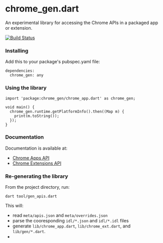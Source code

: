 chrome_gen.dart
==============

An experimental library for accessing the Chrome APIs in a packaged app or
extension.

[![Build Status](https://drone.io/github.com/dart-gde/chrome_gen.dart/status.png)](https://drone.io/github.com/dart-gde/chrome_gen.dart/latest)

### Installing

Add this to your package's pubspec.yaml file:

    dependencies:
      chrome_gen: any

### Using the library

    import 'package:chrome_gen/chrome_app.dart' as chrome_gen;
    
    void main() {
      chrome_gen.runtime.getPlatformInfo().then((Map m) {
        print(m.toString());
      });
    }

### Documentation
Documentation is available at:
* [Chrome Apps API](http://dart-gde.github.io/chrome_gen.dart/app/)
* [Chrome Extensions API](http://dart-gde.github.io/chrome_gen.dart/ext/)

### Re-generating the library
From the project directory, run:

`dart tool/gen_apis.dart`

This will:
* read `meta/apis.json` and `meta/overrides.json`
* parse the cooresponding `idl/*.json` and `idl/*.idl` files
* generate `lib/chrome_app.dart`, `lib/chrome_ext.dart`, and `lib/gen/*.dart`.
* 
